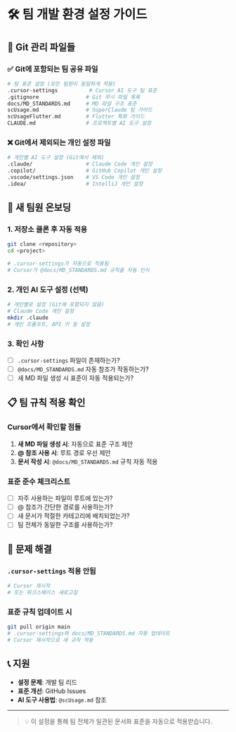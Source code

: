 # 🛠️ 팀 개발 환경 설정 가이드

## 📁 Git 관리 파일들

### ✅ Git에 포함되는 팀 공유 파일
```bash
# 팀 표준 설정 (모든 팀원이 동일하게 적용)
.cursor-settings          # Cursor AI 도구 팀 표준
.gitignore               # Git 무시 파일 목록
docs/MD_STANDARDS.md     # MD 파일 구조 표준
scUsage.md               # SuperClaude 팀 가이드
scUsageFlutter.md        # Flutter 특화 가이드
CLAUDE.md                # 프로젝트별 AI 도구 설정
```

### ❌ Git에서 제외되는 개인 설정 파일
```bash
# 개인별 AI 도구 설정 (Git에서 제외)
.claude/                 # Claude Code 개인 설정
.copilot/                # GitHub Copilot 개인 설정
.vscode/settings.json    # VS Code 개인 설정
.idea/                   # IntelliJ 개인 설정
```

## 🚀 새 팀원 온보딩

### 1. 저장소 클론 후 자동 적용
```bash
git clone <repository>
cd <project>

# .cursor-settings가 자동으로 적용됨
# Cursor가 @docs/MD_STANDARDS.md 규칙을 자동 인식
```

### 2. 개인 AI 도구 설정 (선택)
```bash
# 개인별로 설정 (Git에 포함되지 않음)
# Claude Code 개인 설정
mkdir .claude
# 개인 프롬프트, API 키 등 설정
```

### 3. 확인 사항
- [ ] `.cursor-settings` 파일이 존재하는가?
- [ ] `@docs/MD_STANDARDS.md` 자동 참조가 작동하는가?
- [ ] 새 MD 파일 생성 시 표준이 자동 적용되는가?

## 📋 팀 규칙 적용 확인

### Cursor에서 확인할 점들
1. **새 MD 파일 생성 시**: 자동으로 표준 구조 제안
2. **@ 참조 사용 시**: 루트 경로 우선 제안
3. **문서 작성 시**: `@docs/MD_STANDARDS.md` 규칙 자동 적용

### 표준 준수 체크리스트
- [ ] 자주 사용하는 파일이 루트에 있는가?
- [ ] @ 참조가 간단한 경로를 사용하는가?
- [ ] 새 문서가 적절한 카테고리에 배치되었는가?
- [ ] 팀 전체가 동일한 구조를 사용하는가?

## 🔧 문제 해결

### `.cursor-settings` 적용 안됨
```bash
# Cursor 재시작
# 또는 워크스페이스 새로고침
```

### 표준 규칙 업데이트 시
```bash
git pull origin main
# .cursor-settings와 docs/MD_STANDARDS.md 자동 업데이트
# Cursor 재시작으로 새 규칙 적용
```

## 📞 지원

- **설정 문제**: 개발 팀 리드
- **표준 개선**: GitHub Issues
- **AI 도구 사용법**: `@scUsage.md` 참조

---

> 💡 이 설정을 통해 팀 전체가 일관된 문서화 표준을 자동으로 적용받습니다.